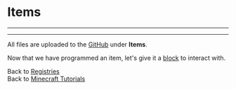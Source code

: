 # Items
---

---
All files are uploaded to the [GitHub](https://github.com/ChampionAsh5357/1.16.x-Minecraft-Tutorial/tree/1.16.1-32.0.57-web) under **Items**.

Now that we have programmed an item, let's give it a [block](./blocks) to interact with.

Back to [Registries](../introduction/registries)  
Back to [Minecraft Tutorials](../../)  